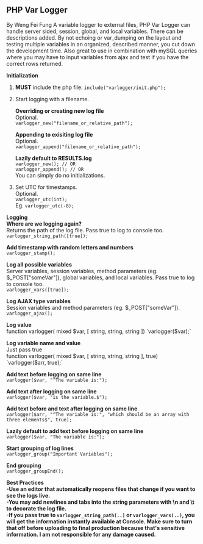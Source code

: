 PHP Var Logger
-------
By Weng Fei Fung
A variable logger to external files, PHP Var Logger can handle server sided, session, global, and local variables. There can be descriptions added. By not echoing or var_dumping on the layout and testing multiple variables in an organized, described manner, you cut down the development time. Also great to use in combination with mySQL queries where you may have to input variables from ajax and test if you have the correct rows returned.

****Initialization****<br/>
1. **MUST** include the php file:
`include("varlogger/init.php");`<br/>

2. Start logging with a filename.

    **Overriding or creating new log file**<br/>
    Optional.<br/>
    `varlogger_new("filename_or_relative_path");`

    **Appending to exisiting log file**<br/>
    Optional.<br/>
    `varlogger_append("filename_or_relative_path");`<br/>

    **Lazily default to RESULTS.log**<br/>
    `varlogger_new(); // OR`<br/>
    `varlogger_append(); // OR`<br/>
You can simply do no initializations.

3. Set UTC for timestamps.<br/>
Optional.<br/>
`varlogger_utc(int);`<br/>
Eg. `varlogger_utc(-8);`

****Logging****<br/>
**Where are we logging again?**<br/>
Returns the path of the log file. Pass true to log to console too.<br/>
`varlogger_string_path([true]);`

**Add timestamp with random letters and numbers**<br/>
`varlogger_stamp();`

**Log all possible variables**<br/>
Server variables, session variables, method parameters (eg. $_POST["someVar"]), global variables, and local variables. Pass true to log to console too.<br/>
`varlogger_vars([true]);`

**Log AJAX type variables**<br/>
Session variables and method parameters (eg. $_POST["someVar"]).<br/>
`varlogger_ajax();`

**Log value**<br/>
function varlogger( mixed $var, [ string, string, string ])
`varlogger($var);`

**Log variable name and value**<br/>
Just pass true<br/>
function varlogger( mixed $var, [ string, string, string ], true)
`varlogger($arr, true);`

**Add text before logging on same line**<br/>
`varlogger($var, "^The variable is:");`

**Add text after logging on same line**<br/>
`varlogger($var, "is the variable.$");`

**Add text before and text after logging on same line**<br/>
`varlogger($arr, "^The variable is:", "which should be an array with three elements$", true);`

**Lazily default to add text before logging on same line**<br/>
`varlogger($var, "The variable is:");`

**Start grouping of log lines**<br/>
`varlogger_group("Important Variables");`

**End grouping**<br/>
`varlogger_groupEnd();`

****Best Practices****<br/>
**-Use an editor that automatically reopens files that change if you want to see the logs live.**<br/>
**-You may add newlines and tabs into the string parameters with \n and \t to decorate the log file.**<br/>
**-If you pass true to `varlogger_string_path(..)` or `varlogger_vars(..)`, you will get the information instantly available at Console. Make sure to turn that off before uploading to final production because that's sensitive information. I am not responsible for any damage caused.**<br/>
